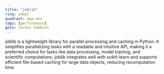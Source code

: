 ```yaml
---
title: "joblib"
ring: adopt
quadrant: app-dev
tags: [performance]
goto: lorenz hambsch
---
```


joblib is a lightweight library for parallel processing and caching in Python. It simplifies parallelizing tasks with a readable and intuitive API, making it a preferred choice for tasks like data processing, model training, and scientific computations. joblib integrates well with scikit-learn and supports efficient file-based caching for large data objects, reducing recomputation time.

